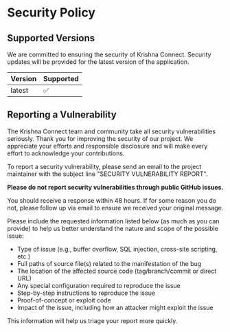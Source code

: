 # Security Policy

## Supported Versions

We are committed to ensuring the security of Krishna Connect. Security updates will be provided for the latest version of the application.

| Version | Supported          |
| ------- | ------------------ |
| latest  | :white_check_mark: |

## Reporting a Vulnerability

The Krishna Connect team and community take all security vulnerabilities seriously. Thank you for improving the security of our project. We appreciate your efforts and responsible disclosure and will make every effort to acknowledge your contributions.

To report a security vulnerability, please send an email to the project maintainer with the subject line "SECURITY VULNERABILITY REPORT".

**Please do not report security vulnerabilities through public GitHub issues.**

You should receive a response within 48 hours. If for some reason you do not, please follow up via email to ensure we received your original message.

Please include the requested information listed below (as much as you can provide) to help us better understand the nature and scope of the possible issue:

- Type of issue (e.g., buffer overflow, SQL injection, cross-site scripting, etc.)
- Full paths of source file(s) related to the manifestation of the bug
- The location of the affected source code (tag/branch/commit or direct URL)
- Any special configuration required to reproduce the issue
- Step-by-step instructions to reproduce the issue
- Proof-of-concept or exploit code
- Impact of the issue, including how an attacker might exploit the issue

This information will help us triage your report more quickly.
